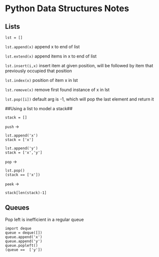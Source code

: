 Python Data Structures Notes
============================

Lists
-----

`lst = []`

`lst.append(x)` append x to end of list

`lst.extend(x)` append items in x to end of list

`lst.insert(i,x)` insert item at given position, will be followed by item that previously occupied that position

`lst.index(x)` position of item x in lst

`lst.remove(x)` remove first found instance of x in lst

`lst.pop([i])` default arg is -1, which will pop the last element and return it

##Using a list to model a stack##
```
stack = []
```

`push` ->
```
lst.append('x')
stack = ['x']

lst.append('y')
stack = ['x','y']

```

`pop` ->
```
lst.pop()
(stack == ['x'])
```
`peek` ->
```
stack[len(stack)-1]
```

Queues
------
Pop left is inefficient in a regular queue

```
import deque
queue = deque([])
queue.append('x')
queue.append('y')
queue.popleft()
(queue ==  ['y'])
```

